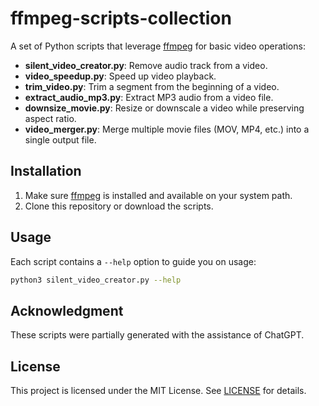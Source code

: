 # ffmpeg-scripts-collection

A set of Python scripts that leverage [ffmpeg](https://ffmpeg.org/) for basic video operations:

- **silent_video_creator.py**: Remove audio track from a video.
- **video_speedup.py**: Speed up video playback.
- **trim_video.py**: Trim a segment from the beginning of a video.
- **extract_audio_mp3.py**: Extract MP3 audio from a video file.
- **downsize_movie.py**: Resize or downscale a video while preserving aspect ratio.
- **video_merger.py**: Merge multiple movie files (MOV, MP4, etc.) into a single output file.

## Installation

1. Make sure [ffmpeg](https://ffmpeg.org/) is installed and available on your system path.
2. Clone this repository or download the scripts.

## Usage

Each script contains a `--help` option to guide you on usage:

```bash
python3 silent_video_creator.py --help
```

## Acknowledgment

These scripts were partially generated with the assistance of ChatGPT.

## License

This project is licensed under the MIT License. See [LICENSE](LICENSE) for details.